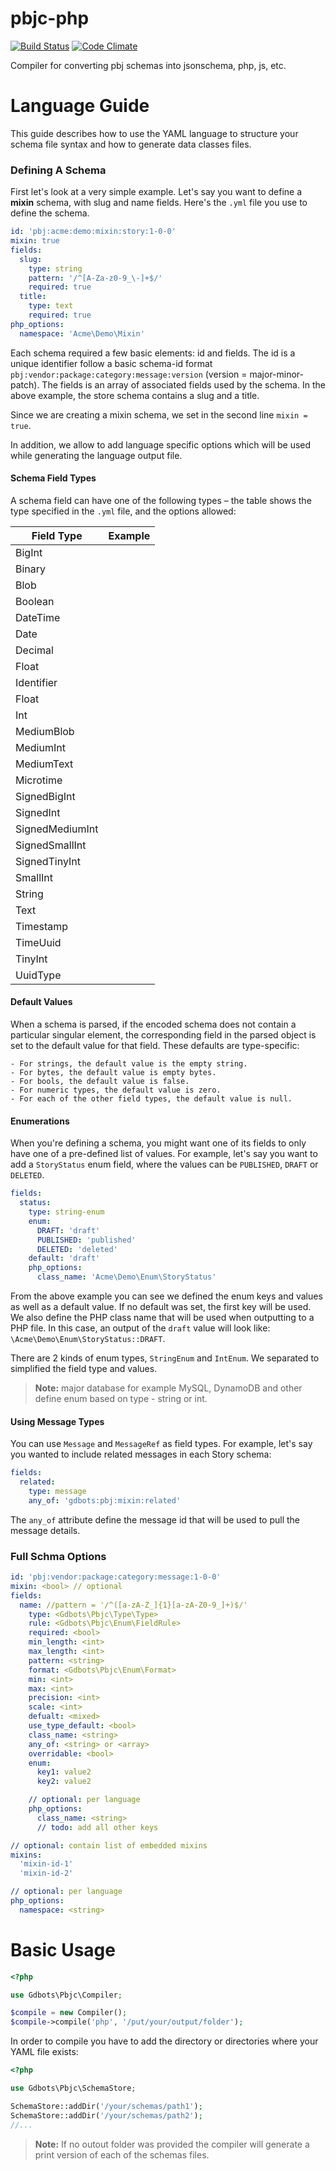 pbjc-php
=============

[![Build Status](https://api.travis-ci.org/gdbots/pbjc-php.svg)](https://travis-ci.org/gdbots/pbjc-php)
[![Code Climate](https://codeclimate.com/github/gdbots/pbjc-php/badges/gpa.svg)](https://codeclimate.com/github/gdbots/pbjc-php)

Compiler for converting pbj schemas into jsonschema, php, js, etc.

# Language Guide
This guide describes how to use the YAML language to structure your schema file syntax and how to generate data classes files.

### Defining A Schema
First let's look at a very simple example. Let's say you want to define a **mixin** schema, with slug and name fields. Here's the `.yml` file you use to define the schema.

```yaml
id: 'pbj:acme:demo:mixin:story:1-0-0'
mixin: true
fields:
  slug:
    type: string
    pattern: '/^[A-Za-z0-9_\-]+$/'
    required: true
  title:
    type: text
    required: true
php_options:
  namespace: 'Acme\Demo\Mixin'
```

Each schema required a few basic elements: id and fields.
The id is a unique identifier follow a basic schema-id format `pbj:vendor:package:category:message:version` (version = major-minor-patch).
The fields is an array of associated fields used by the schema. In the above example, the store schema contains a slug and a title.

Since we are creating a mixin schema, we set in the second line `mixin = true`.

In addition, we allow to add language specific options which will be used while generating the language output file.

#### Schema Field Types
A schema field can have one of the following types – the table shows the type specified in the `.yml` file, and the options allowed:

| Field Type | Example |
| -----------| -------------- |
| BigInt |  |
| Binary |  |
| Blob |  |
| Boolean |  |
| DateTime |  |
| Date |  |
| Decimal |  |
| Float |  |
| Identifier |  |
| Float |  |
| Int |  |
| MediumBlob |  |
| MediumInt |  |
| MediumText |  |
| Microtime |  |
| SignedBigInt |  |
| SignedInt |  |
| SignedMediumInt |  |
| SignedSmallInt |  |
| SignedTinyInt |  |
| SmallInt |  |
| String |  |
| Text |  |
| Timestamp |  |
| TimeUuid |  |
| TinyInt |  |
| UuidType |  |

#### Default Values
When a schema is parsed, if the encoded schema does not contain a particular singular element, the corresponding field in the parsed object is set to the default value for that field. These defaults are type-specific:

    - For strings, the default value is the empty string.
    - For bytes, the default value is empty bytes.
    - For bools, the default value is false.
    - For numeric types, the default value is zero.
    - For each of the other field types, the default value is null.

#### Enumerations
When you're defining a schema, you might want one of its fields to only have one of a pre-defined list of values. For example, let's say you want to add a `StoryStatus` enum field, where the values can be `PUBLISHED`, `DRAFT` or `DELETED`.

```yaml
fields:
  status:
    type: string-enum
    enum:
      DRAFT: 'draft'
      PUBLISHED: 'published'
      DELETED: 'deleted'
    default: 'draft'
    php_options:
      class_name: 'Acme\Demo\Enum\StoryStatus'
```

From the above example you can see we defined the enum keys and values as well as a default value. If no default was set, the first key will be used. We also define the PHP class name that will be used when outputting to a PHP file. In this case, an output of the `draft` value will look like: `\Acme\Demo\Enum\StoryStatus::DRAFT`.

There are 2 kinds of enum types, `StringEnum` and `IntEnum`. We separated to simplified the field type and values.

> **Note:** major database for example MySQL, DynamoDB and other define enum based on type - string or int.

#### Using Message Types
You can use `Message` and `MessageRef` as field types. For example, let's say you wanted to include related messages in each Story schema:

```yaml
fields:
  related:
    type: message
    any_of: 'gdbots:pbj:mixin:related'
```

The `any_of` attribute define the message id that will be used to pull the message details.

### Full Schma Options

```yaml
id: 'pbj:vendor:package:category:message:1-0-0'
mixin: <bool> // optional
fields:
  name: //pattern = '/^([a-zA-Z_]{1}[a-zA-Z0-9_]+)$/'
    type: <Gdbots\Pbjc\Type\Type>
    rule: <Gdbots\Pbjc\Enum\FieldRule>
    required: <bool>
    min_length: <int>
    max_length: <int>
    pattern: <string>
    format: <Gdbots\Pbjc\Enum\Format>
    min: <int>
    max: <int>
    precision: <int>
    scale: <int>
    defualt: <mixed>
    use_type_default: <bool>
    class_name: <string>
    any_of: <string> or <array>
    overridable: <bool>
    enum:
      key1: value2
      key2: value2

    // optional: per language
    php_options:
      class_name: <string>
      // todo: add all other keys

// optional: contain list of embedded mixins
mixins:
  'mixin-id-1'
  'mixin-id-2'

// optional: per language
php_options:
  namespace: <string>
```

# Basic Usage

```php
<?php

use Gdbots\Pbjc\Compiler;

$compile = new Compiler();
$compile->compile('php', '/put/your/output/folder');
```

In order to compile you have to add the directory or directories where your
YAML file exists:

```php
<?php

use Gdbots\Pbjc\SchemaStore;

SchemaStore::addDir('/your/schemas/path1');
SchemaStore::addDir('/your/schemas/path2');
//...
```

> **Note:** If no outout folder was provided the compiler will generate a print
version of each of the schemas files.
